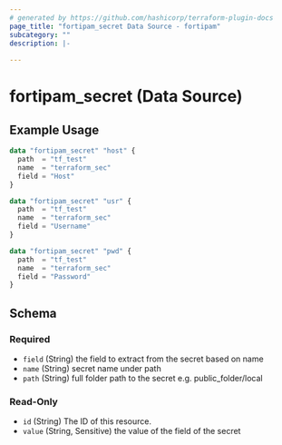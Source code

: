 ```yaml
---
# generated by https://github.com/hashicorp/terraform-plugin-docs
page_title: "fortipam_secret Data Source - fortipam"
subcategory: ""
description: |-
  
---
```


# fortipam_secret (Data Source)



## Example Usage

```terraform
data "fortipam_secret" "host" {
  path  = "tf_test"
  name  = "terraform_sec"
  field = "Host"
}

data "fortipam_secret" "usr" {
  path  = "tf_test"
  name  = "terraform_sec"
  field = "Username"
}

data "fortipam_secret" "pwd" {
  path  = "tf_test"
  name  = "terraform_sec"
  field = "Password"
}
```

<!-- schema generated by tfplugindocs -->
## Schema

### Required

- `field` (String) the field to extract from the secret based on name
- `name` (String) secret name under path
- `path` (String) full folder path to the secret	e.g. public_folder/local

### Read-Only

- `id` (String) The ID of this resource.
- `value` (String, Sensitive) the value of the field of the secret
